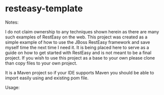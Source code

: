 # resteasy-template

<div>
<p>Notes:</p>   

I do not claim ownership to any techniques shown herein as there are many such examples of RestEasy on the web.
This project was created as a simple example of how to use the JBoss RestEasy framework and save myself time the next time I need it. 
It is being placed here to serve as a guide on how to get started with RestEasy and is not meant to be a final project. 
If you wish to use this project as a base to your own please clone than copy files to your own project. 

It is a Maven project so if your IDE supports Maven you should be able to import easily using and existing pom file.
</div>

Usage: